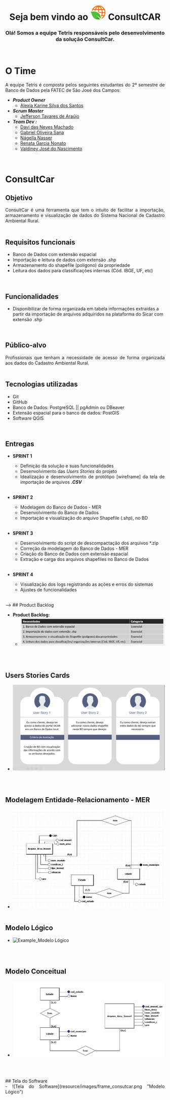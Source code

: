 ﻿<div style = "text-align:center">

# Seja bem vindo ao  ![LogoProjeto](/resource/images/LogoConsultCAR_50px.png "LogoProjeto") ConsultCAR

</div>
<div style="text-align:center">

### Olá! Somos a equipe Tetris responsáveis pelo desenvolvimento da solução ConsultCar.

</div>
<br>

# O Time
<div class="time" style= "text-align:justify">
A equipe Tetris é composta pelos seguintes estudantes do 2º semestre de Banco de Dados pela FATEC de São José dos Campos:

- ***Product Owner***
  - [Alexia Karine Silva dos Santos](https://github.com/alexiakarine)
- ***Scrum Master***
  - [Jefferson Tavares de Araújo](https://github.com/jefferson-tavares-araujo)
- ***Team Dev :***
  - [Davi das Neves Machado](https://github.com/machadondavi)
  - [Gabriel Oliveira Sana](https://github.com/gabsana) 
  - [Nágella Nasser](https://github.com/nagellanasser) 
  - [Renata Garcia Nonato](https://github.com/RenataGarciaNonato)
  - [Valdiney José do Nascimento](https://github.com/Valdineynascimento)
</div>
<br>

# ConsultCar

## Objetivo
<div class="motivacao" style= "text-align:justify" >
ConsultCar é uma ferramenta que tem o intuito de facilitar a importação, armazenamento e visualização de dados do Sistema Nacional de Cadastro Ambiental Rural.
</div>
<br>

## Requisitos funcionais

- Banco de Dados com extensão espacial
- Importação e leitura de dados com extensão .shp
- Armazenamento do shapefile (polígono) da propriedade
- Leitura dos dados para classificações internas (Cód. IBGE, UF, etc)
  
<br>

## Funcionalidades

- Disponibilizar de forma organizada em tabela informações extraídas a partir da importação de arquivos adquiridos na plataforma do Sicar com extensão .shp 
<br>

## Público-alvo

<div class="publico-alvo" style= "text-align:justify">
Profissionais que tenham a necessidade de acesso de forma organizada aos dados do Cadastro  Ambiental Rural.
</div>
<br>

## Tecnologias utilizadas
<div class="tecnologias" style= "text-align:justify">

- Git
- GitHub
- Banco de Dados: PostgreSQL || pgAdmin ou DBeaver
- Extensão espacial para o banco de dados: PostGIS
- Software QGIS

</div>
<br>

## Entregas
<div class="sprints" style= "text-align:justify">

- **SPRINT 1**
  - Definição da solução e suas funcionalidades
  - Desenvolvimento das _Users Stories_ do projeto
  - Idealização e desenvolvimento de protótipo [wireframe] da tela de importação de arquivos _**.CSV**_
<br><br>  

- **SPRINT 2**
  - Modelagem do Banco de Dados - MER
  - Desenvolvimento do Banco de Dados
  - Importação e visualização do arquivo Shapefile (.shp), no BD
<br><br>

- **SPRINT 3**
  - Desenvolvimento do script de descompactação dos arquivos *.zip
  - Correção da modelagem do Banco de Dados - MER
  - Criação do Banco de Dados com extensão espacial
  - Extração e carga dos arquivos shapefiles no Banco de Dados
<br><br> 

- **SPRINT 4**
  - Visualização dos logs registrando as ações e erros do sistemas
  - Ajustes de funcionalidades
<br><br> 
</div>
-->
## Product Backlog
<div class="users-stories" style= "text-align:justify">

- **Product Backlog:**
  - ![Example_UserStory](/resource/images/backlog.jpeg "Backlog Necessidades do Cliente")
<br>  
</div>
<br>

## Users Stories Cards
<div class="users-stories" style= "text-align:justify">

- ![Example_UserStory](/resource/images/user_stories.jpeg "User Stories Cliente")
<br>  
</div>
<br>

## Modelagem Entidade-Relacionamento - MER
<div class="mer" style= "text-align:justify">

- ![MER](/resource/images/MER.jpeg "MER ConsultCAR")
<br><br>
</div>

## Modelo Lógico
<div class="Modelo Lógico" style= "text-align:justify">

- ![Example_Modelo Lógico](resource/images/Modelo_Lógico_API.jpg "Modelo Lógico")
<br>  
</div>
<br>

## Modelo Conceitual
<div class="Modelo Conceitual" style= "text-align:justify">

- ![Example_Modelo Conceitual](resource/images/Modelo_Conceitual_API.jpg "Modelo Conceitual")
<br>  
</div>
<br>



<!--## Wireframe
<div class="wireframes" style= "text-align:justify">

- **Wireframe 1: Tela Inicial**
  - ![Example_WireframeLogin](/resource/images/Tela_inicial.png "Tela Inicial Protótipo ConsultCAR")
<br><br>

- **Wireframe 2: Buscar o Arquivo CSV**
  - ![Example_WireframeEsqueceuSenha](/resource/images/evento_click.jpg "Tela de busca do Protótipo ConsultCAR")
<br><br>
</div>
-->



<br>
## Tela do Software
<div class="Modelo Conceitual" style= "text-align:justify">
- ![Tela do Software](resource/images/frame_consutcar.png "Modelo Lógico")
<br>  
</div>
<br>



